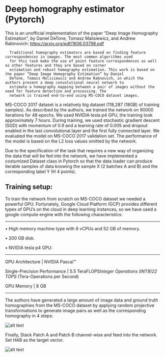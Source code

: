 # Deep homography estimator (Pytorch)

This is an unofficial implementation of the paper "Deep Image Homography Estimation", by Daniel DeTone, Tomasz Malisiewicz, and Andrew Rabinovich: https://arxiv.org/pdf/1606.03798.pdf
      
      Traditional homography estimators are based on finding feature correspondences in images. The most common algorithms used
      for this task make the use of point feature correspondences as well as other features and they are based on corner 
      estimation and robust homography estimation. This work is based on the paper “Deep Image Homography Estimation” by Daniel 
      DeTone, Tomasz Malisiewicz and Andrew Rabnovich, in which the authors present a deep convolutional neural network to
      estimate a homography mapping between a pair of images without the need for feature detection and processing. The 
      network is trained end-to-end using MS-COCO dataset images. 
      
MS-COCO 2017 dataset is a relatively big dataset (118,287 (18GB) of training samples). As described by the authors, we trained the network on 90000 iterations for 48 epochs. We used NVIDIA tesla p4 GPU, the training took approximately 7 hours. During training, we used stochastic gradient descent (SGD) with momentum of 0.9 and a learning rate of 0.005 and dropout enabled in the last convolutional layer and the first fully connected layer. We evaluated the model on MS-COCO 2017 validation set. The performance of the model is based on the L2 loss values omitted by the network.

Due to the specification of the task that requires a new way of organizing the data that will be fed into the network, we have implemented a costumized Dataset class in Pytorch so that the data loader can produce iterable samples of data knowing the sample X (2 batches A and B) and the corresponding label Y (H 4 points).

## Training setup: 

To train the network from scratch on MS-COCO dataset we needed a powerful GPU. Fortunately, Google Cloud Platform (GCP) provides different types of GPU’s on the cloud in deep learning instances, so we have used a google compute engine with the following characteristics: 

----------------------------------------------------------------------------------------------------------------

•	High memory machine type with 8 vCPUs and 52 GB of memory.

•	200 GB disk.

•	NVIDIA tesla p4 GPU:

----------------------------------------------------------------------------------------------------------------

GPU Architecture              |	NVIDIA Pascal™

Single-Precision Performance  |	5.5 TeraFLOPS*Integer Operations (INT8)22 TOPS* (Tera-Operations per Second)

GPU Memory                    |	8 GB

----------------------------------------------------------------------------------------------------------------

The authors have generated a large amount of image data and ground truth homographies from the MS-COCO dataset by applying random projective transformations to generate image pairs as well as the corresponding homography in 4 steps:

![alt text](images/batches.PNG "Data generation")

Finally, Stack Patch A and Patch B channel-wise and feed into the network. Set HAB as the target vector.

![alt text](images/stack.PNG "feed batch")

